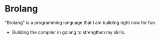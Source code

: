 # Brolang
"Brolang" is a programming language that I am building right now for fun.

- Building the compiler in golang to strengthen my skills.